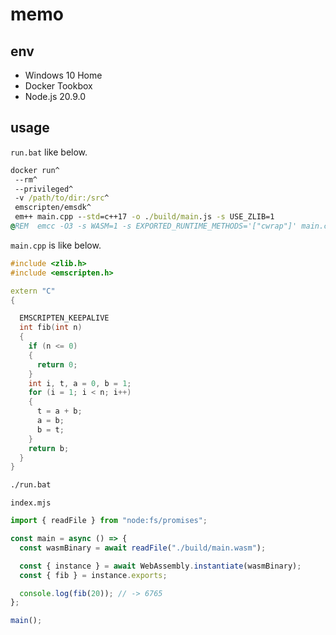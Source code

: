 # memo

## env

- Windows 10 Home
- Docker Tookbox
- Node.js 20.9.0

## usage

`run.bat` like below.

```bat
docker run^
 --rm^
 --privileged^
 -v /path/to/dir:/src^
 emscripten/emsdk^
 em++ main.cpp --std=c++17 -o ./build/main.js -s USE_ZLIB=1 
@REM  emcc -O3 -s WASM=1 -s EXPORTED_RUNTIME_METHODS='["cwrap"]' main.cpp
```

`main.cpp` is like below.

```cpp
#include <zlib.h>
#include <emscripten.h>

extern "C"
{

  EMSCRIPTEN_KEEPALIVE
  int fib(int n)
  {
    if (n <= 0)
    {
      return 0;
    }
    int i, t, a = 0, b = 1;
    for (i = 1; i < n; i++)
    {
      t = a + b;
      a = b;
      b = t;
    }
    return b;
  }
}
```

```sh
./run.bat
```

`index.mjs`

```js
import { readFile } from "node:fs/promises";

const main = async () => {
  const wasmBinary = await readFile("./build/main.wasm");

  const { instance } = await WebAssembly.instantiate(wasmBinary);
  const { fib } = instance.exports;

  console.log(fib(20)); // -> 6765
};

main();
```